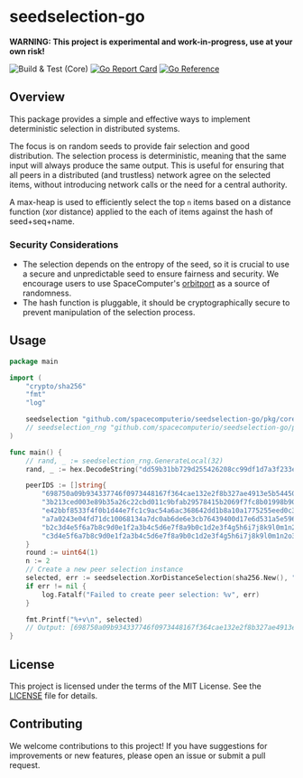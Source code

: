 # seedselection-go

**WARNING: This project is experimental and work-in-progress, use at your own risk!**

![Build & Test (Core)](https://github.com/spacecomputerio/seedselection-go/actions/workflows/build_test.yml/badge.svg?branch=main)
[![Go Report Card](https://goreportcard.com/badge/github.com/spacecomputerio/seedselection-go)](https://goreportcard.com/report/github.com/spacecomputerio/seedselection-go)
[![Go Reference](https://pkg.go.dev/badge/github.com/spacecomputerio/seedselection-go.svg)](https://pkg.go.dev/github.com/spacecomputerio/seedselection-go)

## Overview

This package provides a simple and effective ways to implement deterministic selection in distributed systems. 

The focus is on random seeds to provide fair selection and good distribution. The selection process is deterministic, meaning that the same input will always produce the same output. This is useful for ensuring that all peers in a distributed (and trustless) network agree on the selected items, without introducing network calls or the need for a central authority.

A max-heap is used to efficiently select the top `n` items based on a distance function (xor distance) applied to the each of items against the hash of seed+seq+name.

### Security Considerations

- The selection depends on the entropy of the seed, so it is crucial to use a secure and unpredictable seed to ensure fairness and security. We encourage users to use SpaceComputer's [orbitport](https://docs.spacecomputer.io/orbitport) as a source of randomness.
- The hash function is pluggable, it should be cryptographically secure to prevent manipulation of the selection process.

## Usage

```go
package main

import (
    "crypto/sha256"
    "fmt"
    "log"

	seedselection "github.com/spacecomputerio/seedselection-go/pkg/core"
    // seedselection_rng "github.com/spacecomputerio/seedselection-go/pkg/rng"
)

func main() {
	// rand, _ := seedselection_rng.GenerateLocal(32)
	rand, _ := hex.DecodeString("dd59b31bb729d255426208cc99df1d7a3f233e6b86013d47df77aab88a204baa")

	peerIDS := []string{
		"698750a09b934337746f0973448167f364cae132e2f8b327ae4913e5b5445029",
		"3b213ced003e89b35a26c22cbd011c9bfab29578415b2069f7fc8b01998b903d",
		"e42bbf8533f4f0b1d44e7fc1c9ac54a6ac368642dd1b8a10a1775255eed0c31a",
		"a7a0243e04fd71dc10068134a7dc0ab6de6e3cb76439400d17e6d531a5e596b1",
		"b2c3d4e5f6a7b8c9d0e1f2a3b4c5d6e7f8a9b0c1d2e3f4g5h6i7j8k9l0m1n2o",
		"c3d4e5f6a7b8c9d0e1f2a3b4c5d6e7f8a9b0c1d2e3f4g5h6i7j8k9l0m1n2o3p4",
	}
	round := uint64(1)
	n := 2
	// Create a new peer selection instance
	selected, err := seedselection.XorDistanceSelection(sha256.New(), "testgroup", rand, round, n, peerIDS)
	if err != nil {
		log.Fatalf("Failed to create peer selection: %v", err)
	}

	fmt.Printf("%+v\n", selected)
    // Output: [698750a09b934337746f0973448167f364cae132e2f8b327ae4913e5b5445029 3b213ced003e89b35a26c22cbd011c9bfab29578415b2069f7fc8b01998b903d]
}
```

## License

This project is licensed under the terms of the MIT License. See the [LICENSE](LICENSE) file for details.

## Contributing

We welcome contributions to this project! If you have suggestions for improvements or new features, please open an issue or submit a pull request.

